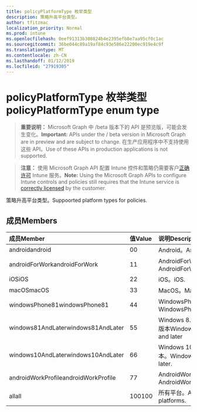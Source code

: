 ```yaml
---
title: policyPlatformType 枚举类型
description: 策略升高平台类型。
author: tfitzmac
localization_priority: Normal
ms.prod: intune
ms.openlocfilehash: 0eef91313b308824b4e2395efb8e7aa95cf0c1ac
ms.sourcegitcommit: 36be044c89a19af84c93e586e22200ec919e4c9f
ms.translationtype: MT
ms.contentlocale: zh-CN
ms.lasthandoff: 01/12/2019
ms.locfileid: "27919305"
---
```

# <a name="policyplatformtype-enum-type"></a><span data-ttu-id="c701a-103">policyPlatformType 枚举类型</span><span class="sxs-lookup"><span data-stu-id="c701a-103">policyPlatformType enum type</span></span>

> <span data-ttu-id="c701a-104">**重要说明：** Microsoft Graph 中 /beta 版本下的 API 是预览版，可能会发生变化。</span><span class="sxs-lookup"><span data-stu-id="c701a-104">**Important:** APIs under the / beta version in Microsoft Graph are in preview and are subject to change.</span></span> <span data-ttu-id="c701a-105">在生产应用程序中不支持使用这些 API。</span><span class="sxs-lookup"><span data-stu-id="c701a-105">Use of these APIs in production applications is not supported.</span></span>

> <span data-ttu-id="c701a-106">**注意：** 使用 Microsoft Graph API 配置 Intune 控件和策略仍需要客户[正确许可](https://go.microsoft.com/fwlink/?linkid=839381) Intune 服务。</span><span class="sxs-lookup"><span data-stu-id="c701a-106">**Note:** Using the Microsoft Graph APIs to configure Intune controls and policies still requires that the Intune service is [correctly licensed](https://go.microsoft.com/fwlink/?linkid=839381) by the customer.</span></span>

<span data-ttu-id="c701a-107">策略升高平台类型。</span><span class="sxs-lookup"><span data-stu-id="c701a-107">Suppoorted platform types for policies.</span></span>
## <a name="members"></a><span data-ttu-id="c701a-108">成员</span><span class="sxs-lookup"><span data-stu-id="c701a-108">Members</span></span>
|<span data-ttu-id="c701a-109">成员</span><span class="sxs-lookup"><span data-stu-id="c701a-109">Member</span></span>|<span data-ttu-id="c701a-110">值</span><span class="sxs-lookup"><span data-stu-id="c701a-110">Value</span></span>|<span data-ttu-id="c701a-111">说明</span><span class="sxs-lookup"><span data-stu-id="c701a-111">Description</span></span>|
|:---|:---|:---|
|<span data-ttu-id="c701a-112">android</span><span class="sxs-lookup"><span data-stu-id="c701a-112">android</span></span>|<span data-ttu-id="c701a-113">0</span><span class="sxs-lookup"><span data-stu-id="c701a-113">0</span></span>|<span data-ttu-id="c701a-114">Android。</span><span class="sxs-lookup"><span data-stu-id="c701a-114">Android.</span></span>|
|<span data-ttu-id="c701a-115">androidForWork</span><span class="sxs-lookup"><span data-stu-id="c701a-115">androidForWork</span></span>|<span data-ttu-id="c701a-116">1</span><span class="sxs-lookup"><span data-stu-id="c701a-116">1</span></span>|<span data-ttu-id="c701a-117">AndroidForWork。</span><span class="sxs-lookup"><span data-stu-id="c701a-117">AndroidForWork.</span></span>|
|<span data-ttu-id="c701a-118">iOS</span><span class="sxs-lookup"><span data-stu-id="c701a-118">iOS</span></span>|<span data-ttu-id="c701a-119">2</span><span class="sxs-lookup"><span data-stu-id="c701a-119">2</span></span>|<span data-ttu-id="c701a-120">iOS。</span><span class="sxs-lookup"><span data-stu-id="c701a-120">iOS.</span></span>|
|<span data-ttu-id="c701a-121">macOS</span><span class="sxs-lookup"><span data-stu-id="c701a-121">macOS</span></span>|<span data-ttu-id="c701a-122">3</span><span class="sxs-lookup"><span data-stu-id="c701a-122">3</span></span>|<span data-ttu-id="c701a-123">MacOS。</span><span class="sxs-lookup"><span data-stu-id="c701a-123">MacOS.</span></span>|
|<span data-ttu-id="c701a-124">windowsPhone81</span><span class="sxs-lookup"><span data-stu-id="c701a-124">windowsPhone81</span></span>|<span data-ttu-id="c701a-125">4</span><span class="sxs-lookup"><span data-stu-id="c701a-125">4</span></span>|<span data-ttu-id="c701a-126">WindowsPhone 8.1。</span><span class="sxs-lookup"><span data-stu-id="c701a-126">WindowsPhone 8.1.</span></span>|
|<span data-ttu-id="c701a-127">windows81AndLater</span><span class="sxs-lookup"><span data-stu-id="c701a-127">windows81AndLater</span></span>|<span data-ttu-id="c701a-128">5</span><span class="sxs-lookup"><span data-stu-id="c701a-128">5</span></span>|<span data-ttu-id="c701a-129">Windows 8.1 及更高版本</span><span class="sxs-lookup"><span data-stu-id="c701a-129">Windows 8.1 and later</span></span>|
|<span data-ttu-id="c701a-130">windows10AndLater</span><span class="sxs-lookup"><span data-stu-id="c701a-130">windows10AndLater</span></span>|<span data-ttu-id="c701a-131">6</span><span class="sxs-lookup"><span data-stu-id="c701a-131">6</span></span>|<span data-ttu-id="c701a-132">Windows 10 及更高版本。</span><span class="sxs-lookup"><span data-stu-id="c701a-132">Windows 10 and later.</span></span>|
|<span data-ttu-id="c701a-133">androidWorkProfile</span><span class="sxs-lookup"><span data-stu-id="c701a-133">androidWorkProfile</span></span>|<span data-ttu-id="c701a-134">7</span><span class="sxs-lookup"><span data-stu-id="c701a-134">7</span></span>|<span data-ttu-id="c701a-135">AndroidWorkProfile。</span><span class="sxs-lookup"><span data-stu-id="c701a-135">AndroidWorkProfile.</span></span>|
|<span data-ttu-id="c701a-136">all</span><span class="sxs-lookup"><span data-stu-id="c701a-136">all</span></span>|<span data-ttu-id="c701a-137">100</span><span class="sxs-lookup"><span data-stu-id="c701a-137">100</span></span>|<span data-ttu-id="c701a-138">所有平台。</span><span class="sxs-lookup"><span data-stu-id="c701a-138">All platforms.</span></span>|





